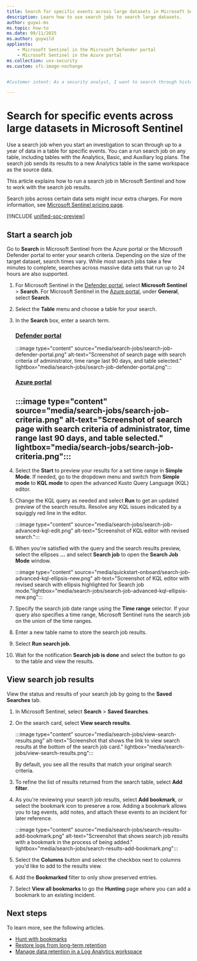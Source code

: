```yaml
---
title: Search for specific events across large datasets in Microsoft Sentinel
description: Learn how to use search jobs to search large datasets.
author: guywi-ms
ms.topic: how-to
ms.date: 09/11/2025
ms.author: guywild
appliesto:
    - Microsoft Sentinel in the Microsoft Defender portal
    - Microsoft Sentinel in the Azure portal
ms.collection: usx-security
ms.custom: sfi-image-nochange


#Customer intent: As a security analyst, I want to search through historical log data in a specific table so that I can find and analyze specific events.

---
```


# Search for specific events across large datasets in Microsoft Sentinel

Use a search job when you start an investigation to scan through up to a year of data in a table for specific events. You can a run search job on any table, including tables with the Analytics, Basic, and Auxiliary log plans. The search job sends its results to a new Analytics table in the same workspace as the source data. 

This article explains how to run a search job in Microsoft Sentinel and how to work with the search job results.

Search jobs across certain data sets might incur extra charges. For more information, see [Microsoft Sentinel pricing page](billing.md).

[!INCLUDE [unified-soc-preview](includes/unified-soc-preview.md)]

## Start a search job

Go to **Search** in Microsoft Sentinel from the Azure portal or the Microsoft Defender portal to enter your search criteria. Depending on the size of the target dataset, search times vary. While most search jobs take a few minutes to complete, searches across massive data sets that run up to 24 hours are also supported. 

1. For Microsoft Sentinel in the [Defender portal](https://security.microsoft.com/), select **Microsoft Sentinel** > **Search**. For Microsoft Sentinel in the [Azure portal](https://portal.azure.com), under **General**, select **Search**.

1. Select the **Table** menu and choose a table for your search.

1. In the **Search** box, enter a search term.

   ### [Defender portal](#tab/defender-portal)
   :::image type="content" source="media/search-jobs/search-job-defender-portal.png" alt-text="Screenshot of search page with search criteria of administrator, time range last 90 days, and table selected." lightbox="media/search-jobs/search-job-defender-portal.png":::
   ### [Azure portal](#tab/azure-portal)
   :::image type="content" source="media/search-jobs/search-job-criteria.png" alt-text="Screenshot of search page with search criteria of administrator, time range last 90 days, and table selected." lightbox="media/search-jobs/search-job-criteria.png":::
   ---

1. Select the **Start**  to preview your results for a set time range in **Simple Mode**. If needed, go to the dropdown menu and switch from **Simple mode** to **KQL mode** to open the advanced Kusto Query Language (KQL) editor.

1. Change the KQL query as needed and select **Run** to get an updated preview of the search results. Resolve any KQL issues indicated by a squiggly red line in the editor.

   :::image type="content" source="media/search-jobs/search-job-advanced-kql-edit.png" alt-text="Screenshot of KQL editor with revised search.":::
 
1. When you're satisfied with the query and the search results preview, select the ellipses **...** and select **Search job** to open the **Search Job Mode** window.

   :::image type="content" source="media/quickstart-onboard/search-job-advanced-kql-ellipsis-new.png" alt-text="Screenshot of KQL editor with revised search with ellipsis highlighted for Search job mode."lightbox="media/search-jobs/search-job-advanced-kql-ellipsis-new.png":::

1. Specify the search job date range using the **Time range** selector. If your query also specifies a time range, Microsoft Sentinel runs the search job on the union of the time ranges.

1. Enter a new table name to store the search job results.

1. Select **Run search job**.

1. Wait for the notification **Search job is done** and select the button to go to the table and view the results.

## View search job results

View the status and results of your search job by going to the **Saved Searches** tab.

1. In Microsoft Sentinel, select **Search** > **Saved Searches**.

1. On the search card, select **View search results**.

   :::image type="content" source="media/search-jobs/view-search-results.png" alt-text="Screenshot that shows the link to view search results at the bottom of the search job card." lightbox="media/search-jobs/view-search-results.png":::

   By default, you see all the results that match your original search criteria.

1. To refine the list of results returned from the search table, select **Add filter**.

1. As you're reviewing your search job results, select **Add bookmark**, or select the bookmark icon to preserve a row. Adding a bookmark allows you to tag events, add notes, and attach these events to an incident for later reference.

   :::image type="content" source="media/search-jobs/search-results-add-bookmark.png" alt-text="Screenshot that shows search job results with a bookmark in the process of being added." lightbox="media/search-jobs/search-results-add-bookmark.png":::

1. Select the **Columns** button and select the checkbox next to columns you'd like to add to the results view.

1. Add the **Bookmarked** filter to only show preserved entries.
1. Select **View all bookmarks** to go the **Hunting** page where you can add a bookmark to an existing incident.

## Next steps

To learn more, see the following articles.

- [Hunt with bookmarks](bookmarks.md)
- [Restore logs from long-term retention](restore.md)
- [Manage data retention in a Log Analytics workspace](/azure/azure-monitor/logs/data-retention-configure)
